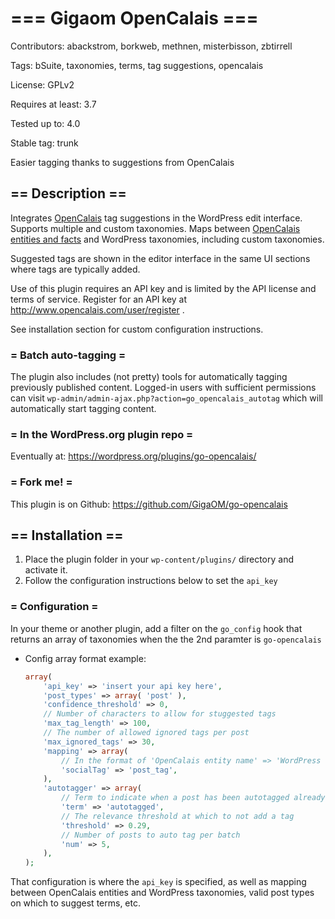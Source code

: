 # === Gigaom OpenCalais ===

Contributors: abackstrom, borkweb, methnen, misterbisson, zbtirrell

Tags: bSuite, taxonomies, terms, tag suggestions, opencalais

License: GPLv2

Requires at least: 3.7

Tested up to: 4.0

Stable tag: trunk

Easier tagging thanks to suggestions from OpenCalais

## == Description ==

Integrates [OpenCalais](http://www.opencalais.com) tag suggestions in the WordPress edit interface. Supports multiple and custom taxonomies. Maps between [OpenCalais entities and facts](http://www.opencalais.com/documentation/calais-web-service-api/api-metadata/entity-index-and-definitions) and WordPress taxonomies, including custom taxonomies.

Suggested tags are shown in the editor interface in the same UI sections where tags are typically added.

Use of this plugin requires an API key and is limited by the API license and terms of service. Register for an API key at http://www.opencalais.com/user/register .

See installation section for custom configuration instructions.

### = Batch auto-tagging =

The plugin also includes (not pretty) tools for automatically tagging previously published content. Logged-in users with sufficient permissions can visit `wp-admin/admin-ajax.php?action=go_opencalais_autotag` which will automatically start tagging content.

### = In the WordPress.org plugin repo =

Eventually at: https://wordpress.org/plugins/go-opencalais/

### = Fork me! =

This plugin is on Github: https://github.com/GigaOM/go-opencalais

## == Installation ==

1. Place the plugin folder in your `wp-content/plugins/` directory and activate it.
1. Follow the configuration instructions below to set the `api_key`

### = Configuration =

In your theme or another plugin, add a filter on the `go_config` hook that returns an array of taxonomies when the the 2nd paramter is `go-opencalais`

* Config array format example:

	```php
	array(
		'api_key' => 'insert your api key here',
		'post_types' => array( 'post' ),
		'confidence_threshold' => 0,
		// Number of characters to allow for stuggested tags
		'max_tag_length' => 100,
		// The number of allowed ignored tags per post
		'max_ignored_tags' => 30,
		'mapping' => array(
			// In the format of 'OpenCalais entity name' => 'WordPress taxonomy',
			'socialTag' => 'post_tag',
		),
		'autotagger' => array(
			// Term to indicate when a post has been autotagged already
			'term' => 'autotagged',
			// The relevance threshold at which to not add a tag
			'threshold' => 0.29,
			// Number of posts to auto tag per batch
			'num' => 5,
		),
	);
	```

That configuration is where the `api_key` is specified, as well as mapping between OpenCalais entities and WordPress taxonomies, valid post types on which to suggest terms, etc.